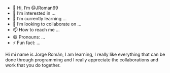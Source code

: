 - 👋 Hi, I’m @JRoman69
- 👀 I’m interested in ...
- 🌱 I’m currently learning ...
- 💞️ I’m looking to collaborate on ...
- 📫 How to reach me ...
- 😄 Pronouns: ...
- ⚡ Fun fact: ...

<!---
JRoman69/JRoman69 is a ✨ special ✨ repository because its `README.md` (this file) appears on your GitHub profile.
You can click the Preview link to take a look at your changes.
--->
Hi mi name is Jorge Román, 
I am learning, I really like everything that can be done through programming and I really appreciate the collaborations and work that you do together.
